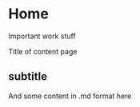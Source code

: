 # Home
Important work stuff


Title of content page

## subtitle
And some content in .md format here

